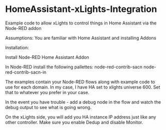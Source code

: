 # HomeAssistant-xLights-Integration
Example code to allow xLights to control things in Home Assistant via the Node-RED addon

Assumptions:
You are familiar with Home Assistant and installing Addons

Installation:

Install Node-RED Home Assistant Addon

In Node-RED install the following pallettes:
node-red-contrib-sacn
node-red-contrib-sacn-in

The examples contain your Node-RED flows along with example code to use for each domain.  In my case, I have HA set to xlights universe 600.  Set that to whatever you prefer in your case.

In the event you have trouble - add a debug node in the flow and watch the debug output to see what is going wrong.

On the xLights side, you will add you HA instance IP address just like any other controller.  Make sure you enable Dedup and disable Monitor.
